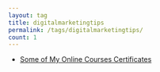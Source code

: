 ```yaml
---
layout: tag
title: digitalmarketingtips
permalink: /tags/digitalmarketingtips/
count: 1
---
```


- [Some of My Online Courses Certificates](https://samirpaulb.github.io/blog-jekyll/posts/some-of-my-online-courses-certificates/)
